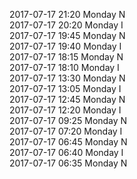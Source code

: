 2017-07-17 21:20 Monday  N  
2017-07-17 20:20 Monday  I  
2017-07-17 19:45 Monday  N  
2017-07-17 19:40 Monday  I  
2017-07-17 18:15 Monday  N  
2017-07-17 18:10 Monday  I  
2017-07-17 13:30 Monday  N  
2017-07-17 13:05 Monday  I  
2017-07-17 12:45 Monday  N  
2017-07-17 12:20 Monday  I  
2017-07-17 09:25 Monday  N  
2017-07-17 07:20 Monday  I  
2017-07-17 06:45 Monday  N  
2017-07-17 06:40 Monday  I  
2017-07-17 06:35 Monday  N  
